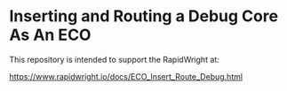 # Inserting and Routing a Debug Core As An ECO

This repository is intended to support the RapidWright at:

https://www.rapidwright.io/docs/ECO_Insert_Route_Debug.html
